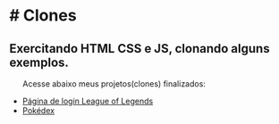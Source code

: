 <h1># Clones</h1>
<h2>Exercitando HTML CSS e JS, clonando alguns exemplos.</h2>

<ul>
    <p>Acesse abaixo meus projetos(clones) finalizados:</p>
    <li><a href="https://vitorryan.github.io/Clones/lul/">Página de login League of Legends</a></li>
    <li><a href="https://vitorryan.github.io/Clones/pokedex/">Pokédex</a></li>
    
</ul>